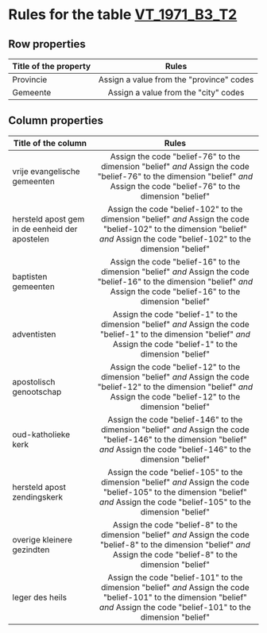 # Rules for the table [VT_1971_B3_T2](https://github.com/cgueret/DataDump/blob/master/xls-marked/VT_1971_B3_T2_marked.xls?raw=true)
## Row properties
| Title of the property | Rules |
| --------------------- |:-----:|
| Provincie | Assign a value from the "province" codes |
| Gemeente | Assign a value from the "city" codes |
## Column properties
| Title of the column | Rules |
| --------------------- |:-----:|
| vrije evangelische gemeenten | Assign the code "belief-76" to the dimension "belief" *and* Assign the code "belief-76" to the dimension "belief" *and* Assign the code "belief-76" to the dimension "belief" |
| hersteld apost gem in de eenheid der apostelen | Assign the code "belief-102" to the dimension "belief" *and* Assign the code "belief-102" to the dimension "belief" *and* Assign the code "belief-102" to the dimension "belief" |
| baptisten gemeenten | Assign the code "belief-16" to the dimension "belief" *and* Assign the code "belief-16" to the dimension "belief" *and* Assign the code "belief-16" to the dimension "belief" |
| adventisten | Assign the code "belief-1" to the dimension "belief" *and* Assign the code "belief-1" to the dimension "belief" *and* Assign the code "belief-1" to the dimension "belief" |
| apostolisch genootschap | Assign the code "belief-12" to the dimension "belief" *and* Assign the code "belief-12" to the dimension "belief" *and* Assign the code "belief-12" to the dimension "belief" |
| oud-katholieke kerk | Assign the code "belief-146" to the dimension "belief" *and* Assign the code "belief-146" to the dimension "belief" *and* Assign the code "belief-146" to the dimension "belief" |
| hersteld apost zendingskerk | Assign the code "belief-105" to the dimension "belief" *and* Assign the code "belief-105" to the dimension "belief" *and* Assign the code "belief-105" to the dimension "belief" |
| overige kleinere gezindten | Assign the code "belief-8" to the dimension "belief" *and* Assign the code "belief-8" to the dimension "belief" *and* Assign the code "belief-8" to the dimension "belief" |
| leger des heils | Assign the code "belief-101" to the dimension "belief" *and* Assign the code "belief-101" to the dimension "belief" *and* Assign the code "belief-101" to the dimension "belief" |
